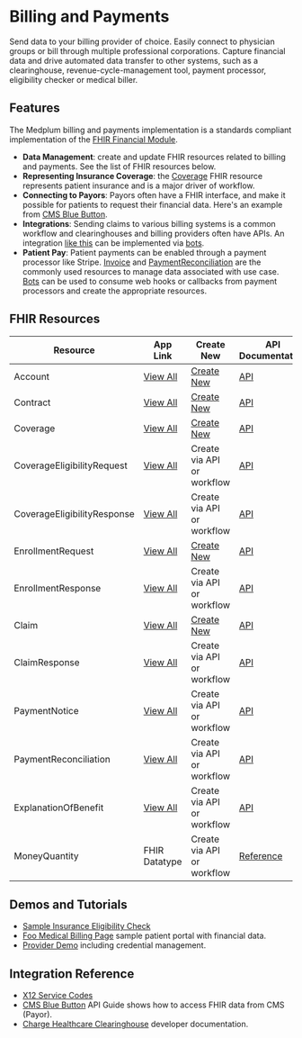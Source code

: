# Billing and Payments

Send data to your billing provider of choice. Easily connect to physician groups or bill through multiple professional corporations. Capture financial data and drive automated data transfer to other systems, such as a clearinghouse, revenue-cycle-management tool, payment processor, eligibility checker or medical biller.

## Features

The Medplum billing and payments implementation is a standards compliant implementation of the [FHIR Financial Module](http://www.hl7.org/fhir/financial-module.html).

- **Data Management**: create and update FHIR resources related to billing and payments. See the list of FHIR resources below.
- **Representing Insurance Coverage**: the [Coverage](/docs/api/fhir/resources/coverage) FHIR resource represents patient insurance and is a major driver of workflow.
- **Connecting to Payors**: Payors often have a FHIR interface, and make it possible for patients to request their financial data. Here's an example from [CMS Blue Button](https://bluebutton.cms.gov/developers/#try-the-api).
- **Integrations**: Sending claims to various billing systems is a common workflow and clearinghouses and billing providers often have APIs. An integration [like this](https://developers.changehealthcare.com/eligibilityandclaims/reference/processclaim) can be implemented via [bots](/docs/tutorials/bots).
- **Patient Pay**: Patient payments can be enabled through a payment processor like Stripe. [Invoice](https://app.medplum.com/Invoice) and [PaymentReconciliation](https://app.medplum.com/PaymentReconciliation) are the commonly used resources to manage data associated with use case. [Bots](/docs/tutorials/bots) can be used to consume web hooks or callbacks from payment processors and create the appropriate resources.

## FHIR Resources

| Resource                    | App Link                                                        | Create New                                                  | API Documentation                                           |
| --------------------------- | --------------------------------------------------------------- | ----------------------------------------------------------- | ----------------------------------------------------------- |
| Account                     | [View All](https://app.medplum.com/Account)                     | [Create New](https://app.medplum.com/Account/new)           | [API](/docs/api/fhir/resources/account)                     |
| Contract                    | [View All](https://app.medplum.com/Contract)                    | [Create New](https://app.medplum.com/Contract/new)          | [API](/docs/api/fhir/resources/contract)                    |
| Coverage                    | [View All](https://app.medplum.com/Coverage)                    | [Create New](https://app.medplum.com/Coverage/new)          | [API](/docs/api/fhir/resources/coverage)                    |
| CoverageEligibilityRequest  | [View All](https://app.medplum.com/CoverageEligibilityRequest)  | Create via API or workflow                                  | [API](/docs/api/fhir/resources/coverageeligibilityrequest)  |
| CoverageEligibilityResponse | [View All](https://app.medplum.com/CoverageEligibilityResponse) | Create via API or workflow                                  | [API](/docs/api/fhir/resources/coverageeligibilityresponse) |
| EnrollmentRequest           | [View All](https://app.medplum.com/EnrollmentRequest)           | [Create New](https://app.medplum.com/EnrollmentRequest/new) | [API](/docs/api/fhir/resources/enrollmentrequest)           |
| EnrollmentResponse          | [View All](https://app.medplum.com/EnrollmentResponse)          | Create via API or workflow                                  | [API](/docs/api/fhir/resources/enrollmentresponse)          |
| Claim                       | [View All](https://app.medplum.com/Claim)                       | [Create New](https://app.medplum.com/Claim/new)             | [API](/docs/api/fhir/resources/claim)                       |
| ClaimResponse               | [View All](https://app.medplum.com/ClaimResponse)               | Create via API or workflow                                  | [API](/docs/api/fhir/resources/claimresponse)               |
| PaymentNotice               | [View All](https://app.medplum.com/PaymentNotice)               | Create via API or workflow                                  | [API](/docs/api/fhir/resources/paymentnotice)               |
| PaymentReconciliation       | [View All](https://app.medplum.com/PaymentReconciliation)       | Create via API or workflow                                  | [API](/docs/api/fhir/resources/paymentreconciliation)       |
| ExplanationOfBenefit        | [View All](https://app.medplum.com/ExplainationOfBenefit)       | Create via API or workflow                                  | [API](/docs/api/fhir/resources/explanationofbenefit)        |
| MoneyQuantity               | FHIR Datatype                                                   | Create via API or workflow                                  | [Reference](/docs/api/fhir/datatypes/moneyquantity)         |

## Demos and Tutorials

- [Sample Insurance Eligibility Check](/docs/tutorials/bots/insurance-eligibility-check)
- [Foo Medical Billing Page](https://foomedical.com/account/membership-and-billing) sample patient portal with financial data.
- [Provider Demo](https://provider.foomedical.com) including credential management.

## Integration Reference

- [X12 Service Codes](https://x12.org/codes/service-type-codes)
- [CMS Blue Button](https://bluebutton.cms.gov/developers/#try-the-api) API Guide shows how to access FHIR data from CMS (Payor).
- [Charge Healthcare Clearinghouse](https://developers.changehealthcare.com/) developer documentation.
